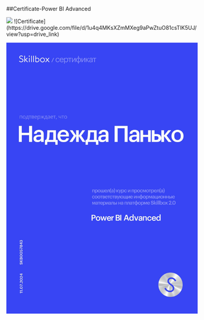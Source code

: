 ##Certificate-Power BI Advanced


<img src="file:///C:/Users/User/Documents/BI_аналитик/Power_BI_Advanced/Certificate_Power_BI_Adv.png"/>
![Certificate](https://drive.google.com/file/d/1u4q4MKsXZmMXeg9aPwZtuO81csTlK5UJ/view?usp=drive_link)

![Certificate](https://github.com/Nadezhda2024/Certificate-Power-BI-Advanced/blob/main/fMpThEVg6oxbAIkrWIbey5QuoNXJyYTA.png)

